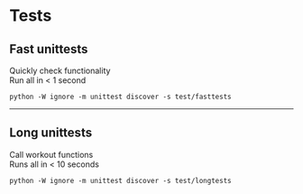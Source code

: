 # Tests

## Fast unittests
Quickly check functionality<br>
Run all in < 1 second

~~~
python -W ignore -m unittest discover -s test/fasttests
~~~

<hr>

## Long unittests
Call workout functions<br>
Runs all in < 10 seconds

~~~
python -W ignore -m unittest discover -s test/longtests
~~~
